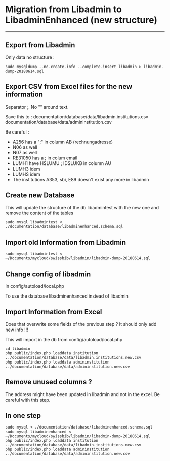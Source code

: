 # Migration from Libadmin to LibadminEnhanced (new structure)
-------------------------------------------------------------

## Export from Libadmin

Only data no structure :

```
sudo mysqldump --no-create-info --complete-insert libadmin > libadmin-dump-20180614.sql
```


## Export CSV from Excel files for the new information

Separator ;. No "" around text.

Save this to :
documentation/database/data/libadmin.institutions.csv
documentation/database/data/admininstitution.csv

Be careful : 
- A256 has a ";" in column AB (rechnungadresse)
- N06 as well
- N07 as well
- RE31050 has a ; in colum email
- LUMH1 have HSLUMU ; IDSLUKB in column AU
- LUMH3 idem
- LUMHS idem
- The institutions A353, sbi, E89 doesn't exist any more in libadmin


## Create new Database

This will update the structure of the db libadmintest with the new one and remove the content of the tables

```
sudo mysql libadmintest < ./documentation/database/libadminenhanced.schema.sql
```


## Import old Information from Libadmin

```
sudo mysql libadmintest < ~/Documents/mycloud/swissbib/libadmin/libadmin-dump-20180614.sql
```


## Change config of libadmin 

In config/autoload/local.php

To use the database libadminenhanced instead of libadmin

## Import Information from Excel

Does that overwrite some fields of the previous step ? It should only add new info !!!

This will import in the db from config/autoload/local.php

```
cd libadmin
php public/index.php loaddata institution ../documentation/database/data/libadmin.institutions.new.csv
php public/index.php loaddata admininstitution ../documentation/database/data/admininstitution.new.csv
```



## Remove unused columns ? 

The address might have been updated in libadmin and not in the excel. Be careful with this step.

## In one step 
```
sudo mysql < ./documentation/database/libadminenhanced.schema.sql
sudo mysql libadminenhanced < ~/Documents/mycloud/swissbib/libadmin/libadmin-dump-20180614.sql
php public/index.php loaddata institution ../documentation/database/data/libadmin.institutions.new.csv
php public/index.php loaddata admininstitution ../documentation/database/data/admininstitution.new.csv
```



